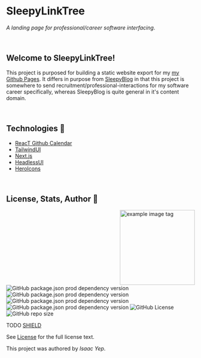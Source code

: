 # **SleepyLinkTree**

_A landing page for professional/career software interfacing_.

<br />

## **Welcome to SleepyLinkTree!**

This project is purposed for building a static website export for my [my Github Pages](https://anthonybench.github.io/). It differs in purpose from [SleepyBlog](https://sleepyblog.org) in that this project is somewhere to send recruitment/professional-interactions for my software career specifically, whereas SleepyBlog is quite general in it's content domain.

<br />

## **Technologies 🧰**

- [ReacT Github Calendar](https://grubersjoe.github.io/react-github-calendar/#/?user=anthonybench)
- [TailwindUI](https://tailwindcss.com/plus/ui-blocks/application-ui)
- [Next.js](https://nextjs.org/docs)
- [HeadlessUI](<[URL](https://headlessui.com/react/listbox#component-api)>)
- [HeroIcons](https://heroicons.com/solid)

<br />

## **License, Stats, Author 📜**

<img align="right" alt="example image tag" src="https://i.imgur.com/ZHnNGeO.png" width="200" />

<!-- badge cluster -->

![GitHub package.json prod dependency version](https://img.shields.io/github/package-json/dependency-version/anthonybench/sleepylinktree/next)
![GitHub package.json prod dependency version](https://img.shields.io/github/package-json/dependency-version/anthonybench/sleepylinktree/react-github-calendar)
![GitHub package.json prod dependency version](https://img.shields.io/github/package-json/dependency-version/anthonybench/sleepylinktree/@headlessui/react)
![GitHub package.json prod dependency version](https://img.shields.io/github/package-json/dependency-version/anthonybench/sleepylinktree/@heroicons/react)
![GitHub License](https://img.shields.io/github/license/anthonybench/sleepylinktree)
![GitHub repo size](https://img.shields.io/github/repo-size/anthonybench/sleepylinktree)

TODO [SHIELD](https://shields.io/)

<!-- / -->

See [License](LICENSE) for the full license text.

This project was authored by _Isaac Yep_.
